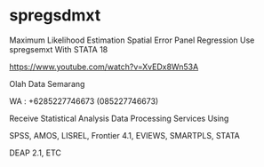 # spregsdmxt
Maximum Likelihood Estimation Spatial Error Panel Regression Use spregsemxt With STATA 18

https://www.youtube.com/watch?v=XvEDx8Wn53A

Olah Data Semarang

WA : +6285227746673 (085227746673)

Receive Statistical Analysis Data Processing Services Using

SPSS, AMOS, LISREL, Frontier 4.1, EVIEWS, SMARTPLS, STATA

DEAP 2.1, ETC
